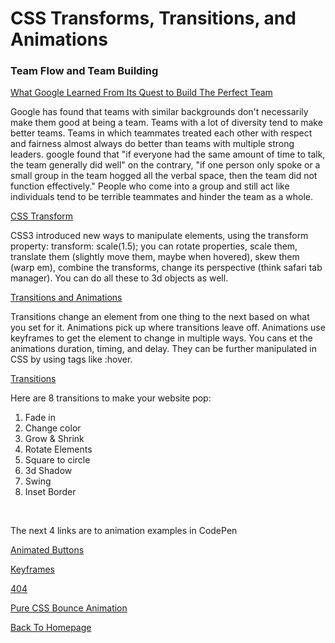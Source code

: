 # CSS Transforms, Transitions, and Animations

### Team Flow and Team Building

[What Google Learned From Its Quest to Build The Perfect Team](https://www.google.com/amp/mobile.nytimes.com/2016/02/28/magazine/what-google-learned-from-its-quest-to-build-the-perfect-team.amp.html)
<br>

Google has found that teams with similar backgrounds don't necessarily make them good at being a team. Teams with a lot of diversity tend to make better teams. Teams in which teammates treated each other with respect and fairness almost always do better than teams with multiple strong leaders. google found that "if everyone had the same amount of time to talk, the team generally did well" on the contrary, "if one person only spoke or a small group in the team hogged all the verbal space, then the team did not function effectively." People who come into a group and still act like individuals tend to be terrible teammates and hinder the team as a whole.
<br>

[CSS Transform](http://learn.shayhowe.com/advanced-html-css/css-transforms/)
<br>

CSS3 introduced new ways to manipulate elements, using the transform property: transform: scale(1.5); you can rotate properties, scale them, translate them (slightly move them, maybe when hovered), skew them (warp em), combine the transforms, change its perspective (think safari tab manager). You can do all these to 3d objects as well.

[Transitions and Animations](http://learn.shayhowe.com/advanced-html-css/transitions-animations/)
<br>

Transitions change an element from one thing to the next based on what you set for it. Animations pick up where transitions leave off. Animations use keyframes to get the element to change in multiple ways. You cans et the animations duration, timing, and delay. They can be further manipulated in CSS by using tags like :hover.

[Transitions](http://www.webdesignerdepot.com/2014/05/8-simple-css3-transitions-that-will-wow-your-users)
<br>

Here are 8 transitions to make your website pop:
1. Fade in
2. Change color
3. Grow & Shrink
4. Rotate Elements
5. Square to circle
6. 3d Shadow
7. Swing
8. Inset Border
<br>

The next 4 links are to animation examples in CodePen

[Animated Buttons](http://codepen.io/retyui/pen/ByoaXV)
<br>


[Keyframes](http://codepen.io/akshaychauhan/pen/oAfae)
<br>


[404](http://codepen.io/kieranfivestars/pen/MYdQxX)
<br>


[Pure CSS Bounce Animation](http://codepen.io/dp_lewis/pen/gCfBv)
<br>


[Back To Homepage](https://leethomas13.github.io/201-reading-notes/)